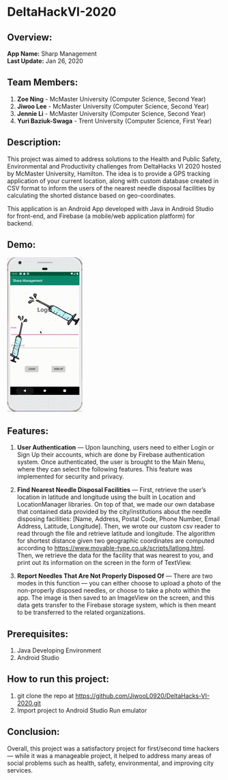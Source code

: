 # DeltaHackVI-2020

## Overview: 
**App Name:** Sharp Management   
**Last Update:** Jan 26, 2020

## Team Members: 
1. **Zoe Ning** - McMaster University (Computer Science, Second Year) 
2. **Jiwoo Lee** - McMaster University (Computer Science, Second Year) 
3. **Jennie Li** - McMaster University (Computer Science, Second Year)
4. **Yuri Baziuk-Swaga** - Trent University (Computer Science, First Year)

## Description: 
This project was aimed to address solutions to the Health and Public Safety, Environmental and Productivity challenges from DeltaHacks VI 2020 hosted by McMaster University, Hamilton. The idea is to provide a GPS tracking application of your current location, along with custom database created in CSV format to inform the users of the nearest needle disposal facilities by calculating the shorted distance based on geo-coordinates.

This application is an Android App developed with Java in Android Studio for front-end, and Firebase (a mobile/web application platform) for backend.

## Demo:
![](sharpManagement.gif)

## Features:
1. **User Authentication** — Upon launching, users need to either Login or Sign Up their accounts, which are done by Firebase authentication system. Once authenticated, the user is brought to the Main Menu, where they can select the following features. This feature was implemented for security and privacy.

2. **Find Nearest Needle Disposal Facilities** — First, retrieve the user’s location in latitude and longitude using the built in Location and LocationManager libraries. On top of that, we made our own database that contained data provided by the city/institutions about the needle disposing facilities: [Name, Address, Postal Code, Phone Number, Email Address, Latitude, Longitude]. Then, we wrote our custom csv reader to read through the file and retrieve latitude and longitude. The algorithm for shortest distance given two geographic coordinates are computed according to https://www.movable-type.co.uk/scripts/latlong.html. Then, we retrieve the data for the facility that was nearest to you, and print out its information on the screen in the form of TextView.

3. **Report Needles That Are Not Properly Disposed Of** — There are two modes in this function — you can either choose to upload a photo of the non-properly disposed needles, or choose to take a photo within the app. The image is then saved to an ImageView on the screen, and this data gets transfer to the Firebase storage system, which is then meant to be transferred to the related organizations.

## Prerequisites:
1. Java Developing Environment
2. Android Studio

## How to run this project:
1. git clone the repo at https://github.com/JiwooL0920/DeltaHacks-VI-2020.git 
2. Import project to Android Studio Run emulator

## Conclusion:
Overall, this project was a satisfactory project for first/second time hackers — while it was a manageable project, it helped to address many areas of social problems such as health, safety, environmental, and improving city services.

